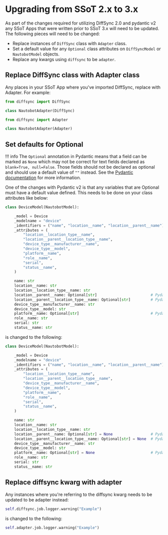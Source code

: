 # Upgrading from SSoT 2.x to 3.x

As part of the changes required for utilizing DiffSync 2.0 and pydantic v2 any SSoT Apps that were written prior to SSoT 3.x will need to be updated. The following pieces will need to be changed:

- Replace instances of `DiffSync` class with `Adapter` class.
- Set a default value for any `Optional` class attributes on `DiffSyncModel` or `NautobotModel` objects.
- Replace any kwargs using `diffsync` to be `adapter`.

## Replace DiffSync class with Adapter class

Any places in your SSoT App where you've imported DiffSync, replace with Adapter. For example:

```python
from diffsync import DiffSync

class NautobotAdapter(DiffSync)
```

```python
from diffsync import Adapter

class NautobotAdapter(Adapter)
```

## Set defaults for Optional

!!! info
    The `Optional` annotation in Pydantic means that a field can be marked as `None` which may not be correct for text fields declared as `blank=True, null=False`. Those fields should not be declared as optional and should use a default value of `""` instead. See the [Pydantic documentation](https://docs.pydantic.dev/latest/migration/#required-optional-and-nullable-fields) for more information.

One of the changes with Pydantic v2 is that any variables that are Optional must have a default value defined. This needs to be done on your class attributes like below:

```python
class DeviceModel(NautobotModel):

    _model = Device
    _modelname = "device"
    _identifiers = ("name", "location__name", "location__parent__name")
    _attributes = (
        "location__location_type__name",
        "location__parent__location_type__name",
        "device_type__manufacturer__name",
        "device_type__model",
        "platform__name",
        "role__name",
        "serial",
        "status__name",
    )

    name: str
    location__name: str
    location__location_type__name: str
    location__parent__name: Optional[str]                        # Pydantic v1, replace
    location__parent__location_type__name: Optional[str]         # Pydantic v1, replace
    device_type__manufacturer__name: str
    device_type__model: str
    platform__name: Optional[str]                                # Pydantic v1, replace
    role__name: str
    serial: str
    status__name: str
```

is changed to the following:

```python
class DeviceModel(NautobotModel):

    _model = Device
    _modelname = "device"
    _identifiers = ("name", "location__name", "location__parent__name")
    _attributes = (
        "location__location_type__name",
        "location__parent__location_type__name",
        "device_type__manufacturer__name",
        "device_type__model",
        "platform__name",
        "role__name",
        "serial",
        "status__name",
    )

    name: str
    location__name: str
    location__location_type__name: str
    location__parent__name: Optional[str] = None                 # Pydantic v2 compatibile
    location__parent__location_type__name: Optional[str] = None  # Pydantic v2 compatibile
    device_type__manufacturer__name: str
    device_type__model: str
    platform__name: Optional[str] = None                         # Pydantic v2 compatibile
    role__name: str
    serial: str
    status__name: str
```

## Replace diffsync kwarg with adapter

Any instances where you're referring to the diffsync kwarg needs to be updated to be adapter instead:

```python
self.diffsync.job.logger.warning("Example")
```

is changed to the following:

```python
self.adapter.job.logger.warning("Example")
```
